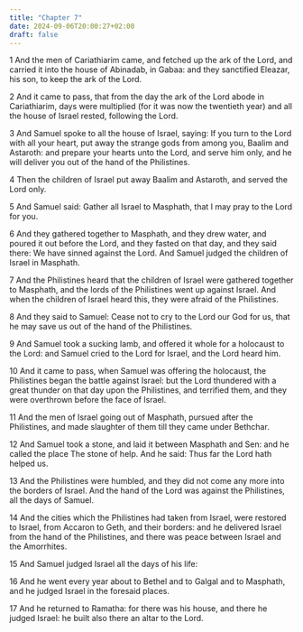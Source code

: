 ```yaml
---
title: "Chapter 7"
date: 2024-09-06T20:00:27+02:00
draft: false
---
```



1 And the men of Cariathiarim came, and fetched up the ark of the Lord, and carried it into the house of Abinadab, in Gabaa: and they sanctified Eleazar, his son, to keep the ark of the Lord.

2 And it came to pass, that from the day the ark of the Lord abode in Cariathiarim, days were multiplied (for it was now the twentieth year) and all the house of Israel rested, following the Lord.

3 And Samuel spoke to all the house of Israel, saying: If you turn to the Lord with all your heart, put away the strange gods from among you, Baalim and Astaroth: and prepare your hearts unto the Lord, and serve him only, and he will deliver you out of the hand of the Philistines.

4 Then the children of Israel put away Baalim and Astaroth, and served the Lord only.

5 And Samuel said: Gather all Israel to Masphath, that I may pray to the Lord for you.

6 And they gathered together to Masphath, and they drew water, and poured it out before the Lord, and they fasted on that day, and they said there: We have sinned against the Lord. And Samuel judged the children of Israel in Masphath.

7 And the Philistines heard that the children of Israel were gathered together to Masphath, and the lords of the Philistines went up against Israel. And when the children of Israel heard this, they were afraid of the Philistines.

8 And they said to Samuel: Cease not to cry to the Lord our God for us, that he may save us out of the hand of the Philistines.

9 And Samuel took a sucking lamb, and offered it whole for a holocaust to the Lord: and Samuel cried to the Lord for Israel, and the Lord heard him.

10 And it came to pass, when Samuel was offering the holocaust, the Philistines began the battle against Israel: but the Lord thundered with a great thunder on that day upon the Philistines, and terrified them, and they were overthrown before the face of Israel.

11 And the men of Israel going out of Masphath, pursued after the Philistines, and made slaughter of them till they came under Bethchar.

12 And Samuel took a stone, and laid it between Masphath and Sen: and he called the place The stone of help. And he said: Thus far the Lord hath helped us.

13 And the Philistines were humbled, and they did not come any more into the borders of Israel. And the hand of the Lord was against the Philistines, all the days of Samuel.

14 And the cities which the Philistines had taken from Israel, were restored to Israel, from Accaron to Geth, and their borders: and he delivered Israel from the hand of the Philistines, and there was peace between Israel and the Amorrhites.

15 And Samuel judged Israel all the days of his life:

16 And he went every year about to Bethel and to Galgal and to Masphath, and he judged Israel in the foresaid places.

17 And he returned to Ramatha: for there was his house, and there he judged Israel: he built also there an altar to the Lord.

